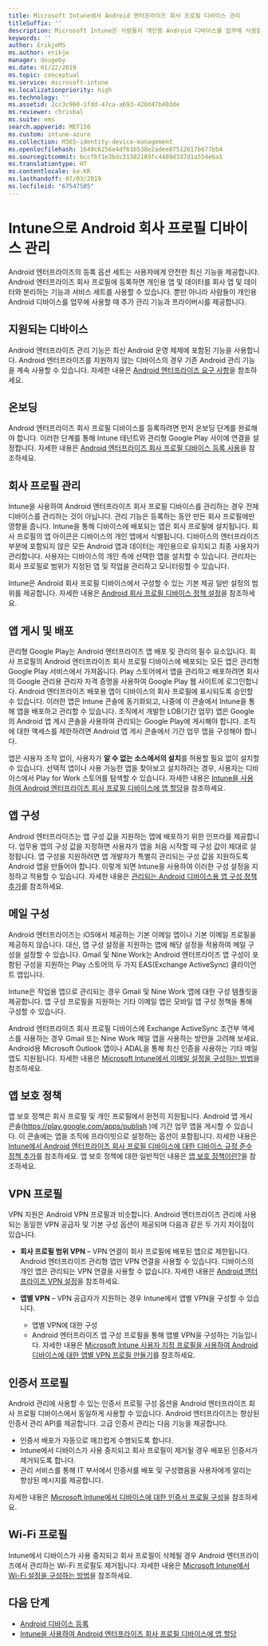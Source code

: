 ```yaml
---
title: Microsoft Intune에서 Android 엔터프라이즈 회사 프로필 디바이스 관리
titleSuffix: ''
description: Microsoft Intune은 사람들이 개인용 Android 디바이스를 업무에 사용할 때 추가 관리 기능과 프라이버시를 제공하기 위해 Android 엔터프라이즈 회사 프로필 디바이스를 관리합니다.
keywords: ''
author: ErikjeMS
ms.author: erikje
manager: dougeby
ms.date: 01/22/2019
ms.topic: conceptual
ms.service: microsoft-intune
ms.localizationpriority: high
ms.technology: ''
ms.assetid: 2cc3c960-1fdd-47ca-a693-420d47b403de
ms.reviewer: chrisbal
ms.suite: ems
search.appverid: MET150
ms.custom: intune-azure
ms.collection: M365-identity-device-management
ms.openlocfilehash: 1649c6256e4df61b538e2adee87512617b677bb4
ms.sourcegitcommit: bccfbf1e3bdc31382189fc4489d337d1a554e6a1
ms.translationtype: HT
ms.contentlocale: ko-KR
ms.lasthandoff: 07/03/2019
ms.locfileid: "67547505"
---
```

# <a name="manage-android-work-profile-devices-with-intune"></a>Intune으로 Android 회사 프로필 디바이스 관리

Android 엔터프라이즈의 등록 옵션 세트는 사용자에게 안전한 최신 기능을 제공합니다. Android 엔터프라이즈 회사 프로필에 등록하면 개인용 앱 및 데이터를 회사 앱 및 데이터와 분리하는 기능과 서비스 세트를 사용할 수 있습니다. 뿐만 아니라 사람들이 개인용 Android 디바이스를 업무에 사용할 때 추가 관리 기능과 프라이버시를 제공합니다. 

## <a name="supported-devices"></a>지원되는 디바이스

Android 엔터프라이즈 관리 기능은 최신 Android 운영 체제에 포함된 기능을 사용합니다. Android 엔터프라이즈를 지원하지 않는 디바이스의 경우 기존 Android 관리 기능을 계속 사용할 수 있습니다. 자세한 내용은 [Android 엔터프라이즈 요구 사항](https://support.google.com/work/android/answer/6174145?hl=en&ref_topic=6151012)을 참조하세요.

## <a name="onboarding"></a>온보딩

Android 엔터프라이즈 회사 프로필 디바이스를 등록하려면 먼저 온보딩 단계를 완료해야 합니다. 이러한 단계를 통해 Intune 테넌트와 관리형 Google Play 사이에 연결을 설정합니다. 자세한 내용은 [Android 엔터프라이즈 회사 프로필 디바이스 등록 사용](android-work-profile-enroll.md)을 참조하세요.

## <a name="work-profile-management"></a>회사 프로필 관리

Intune을 사용하여 Android 엔터프라이즈 회사 프로필 디바이스를 관리하는 경우 전체 디바이스를 관리하는 것이 아닙니다. 관리 기능은 등록하는 동안 만든 회사 프로필에만 영향을 줍니다. Intune을 통해 디바이스에 배포되는 앱은 회사 프로필에 설치됩니다. 회사 프로필의 앱 아이콘은 디바이스의 개인 앱에서 식별됩니다. 디바이스의 엔터프라이즈 부분에 포함되지 않은 모든 Android 앱과 데이터는 개인용으로 유지되고 최종 사용자가 관리합니다. 사용자는 디바이스의 개인 측에 선택한 앱을 설치할 수 있습니다. 관리자는 회사 프로필로 범위가 지정된 앱 및 작업을 관리하고 모니터링할 수 있습니다.

Intune은 Android 회사 프로필 디바이스에서 구성할 수 있는 기본 제공 일반 설정의 범위를 제공합니다. 자세한 내용은 [Android 회사 프로필 디바이스 정책 설정](compliance-policy-create-android-for-work.md)을 참조하세요.

## <a name="app-publishing-and-distribution"></a>앱 게시 및 배포

관리형 Google Play는 Android 엔터프라이즈 앱 배포 및 관리의 필수 요소입니다. 회사 프로필의 Android 엔터프라이즈 회사 프로필 디바이스에 배포되는 모든 앱은 관리형 Google Play 서비스에서 가져옵니다. Play 스토어에서 앱을 관리하고 배포하려면 회사의 Google 관리용 관리자 자격 증명을 사용하여 Google Play 웹 사이트에 로그인합니다. Android 엔터프라이즈 배포용 앱이 디바이스의 회사 프로필에 표시되도록 승인할 수 있습니다. 이러한 앱은 Intune 콘솔에 동기화되고, 나중에 이 콘솔에서 Intune을 통해 앱을 배포하고 관리할 수 있습니다. 조직에서 개발한 LOB(기간 업무) 앱은 Google의 Android 앱 게시 콘솔을 사용하여 관리되는 Google Play에 게시해야 합니다. 조직에 대한 액세스를 제한하려면 Android 앱 게시 콘솔에서 기간 업무 앱을 구성해야 합니다.

앱은 사용자 조작 없이, 사용자가 **알 수 없는 소스에서의 설치**를 허용할 필요 없이 설치할 수 있습니다. 선택적 앱이나 사용 가능한 앱을 찾아보고 설치하려는 경우, 사용자는 디바이스에서 Play for Work 스토어를 탐색할 수 있습니다. 자세한 내용은 [Intune을 사용하여 Android 엔터프라이즈 회사 프로필 디바이스에 앱 할당](apps-add-android-for-work.md)을 참조하세요.

## <a name="app-configuration"></a>앱 구성

Android 엔터프라이즈는 앱 구성 값을 지원하는 앱에 배포하기 위한 인프라를 제공합니다. 업무용 앱의 구성 값을 지정하면 사용자가 앱을 처음 시작할 때 구성 값이 제대로 설정됩니다. 앱 구성을 지원하려면 앱 개발자가 특별히 관리되는 구성 값을 지원하도록 Android 앱을 만들어야 합니다. 이렇게 되면 Intune을 사용하여 이러한 구성 설정을 지정하고 적용할 수 있습니다. 자세한 내용은 [관리되는 Android 디바이스용 앱 구성 정책 추가](app-configuration-policies-use-android.md)를 참조하세요.

## <a name="email-configuration"></a>메일 구성

Android 엔터프라이즈는 iOS에서 제공하는 기본 이메일 앱이나 기본 이메일 프로필을 제공하지 않습니다. 대신, 앱 구성 설정을 지원하는 앱에 해당 설정을 적용하여 메일 구성을 설정할 수 있습니다. Gmail 및 Nine Work는 Android 엔터프라이즈 앱 구성이 포함된 구성을 지원하는 Play 스토어의 두 가지 EAS(Exchange ActiveSync) 클라이언트 앱입니다.

Intune은 작업용 앱으로 관리되는 경우 Gmail 및 Nine Work 앱에 대한 구성 템플릿을 제공합니다. 앱 구성 프로필을 지원하는 기타 이메일 앱은 모바일 앱 구성 정책을 통해 구성할 수 있습니다.

Android 엔터프라이즈 회사 프로필 디바이스에 Exchange ActiveSync 조건부 액세스를 사용하는 경우 Gmail 또는 Nine Work 메일 앱을 사용하는 방안을 고려해 보세요. Android용 Microsoft Outlook 앱이나 ADAL을 통해 최신 인증을 사용하는 기타 메일 앱도 지원됩니다. 자세한 내용은 [Microsoft Intune에서 이메일 설정을 구성하는 방법](email-settings-configure.md)을 참조하세요.

## <a name="app-protection-policies"></a>앱 보호 정책

앱 보호 정책은 회사 프로필 및 개인 프로필에서 완전히 지원됩니다. Android 앱 게시 콘솔(https://play.google.com/apps/publish )에 기간 업무 앱을 게시할 수 있습니다. 이 콘솔에는 앱을 조직에 프라이빗으로 설정하는 옵션이 포함됩니다. 자세한 내용은 [Intune에서 Android 엔터프라이즈 회사 프로필 디바이스에 대한 디바이스 규정 준수 정책 추가](compliance-policy-create-android-for-work.md)를 참조하세요. 앱 보호 정책에 대한 일반적인 내용은 [앱 보호 정책이란?](app-protection-policy.md)을 참조하세요.

## <a name="vpn-profiles"></a>VPN 프로필

VPN 지원은 Android VPN 프로필과 비슷합니다. Android 엔터프라이즈 관리에 사용되는 동일한 VPN 공급자 및 기본 구성 옵션이 제공되며 다음과 같은 두 가지 차이점이 있습니다.

- **회사 프로필 범위 VPN** – VPN 연결이 회사 프로필에 배포된 앱으로 제한됩니다. Android 엔터프라이즈 관리형 앱만 VPN 연결을 사용할 수 있습니다. 디바이스의 개인 앱은 관리되는 VPN 연결을 사용할 수 없습니다. 자세한 내용은 [Android 엔터프라이즈 VPN 설정](vpn-settings-android.md#android-enterprise-vpn-settings)을 참조하세요.

- **앱별 VPN** – VPN 공급자가 지원하는 경우 Intune에서 앱별 VPN을 구성할 수 있습니다.
    - 앱별 VPN에 대한 구성
    - Android 엔터프라이즈 앱 구성 프로필을 통해 앱별 VPN을 구성하는 기능입니다.
    자세한 내용은 [Microsoft Intune 사용자 지정 프로필을 사용하여 Android 디바이스에 대한 앱별 VPN 프로필 만들기](android-pulse-secure-per-app-vpn.md)를 참조하세요.

## <a name="certificate-profiles"></a>인증서 프로필

Android 관리에 사용할 수 있는 인증서 프로필 구성 옵션을 Android 엔터프라이즈 회사 프로필 디바이스에서 동일하게 사용할 수 있습니다. Android 엔터프라이즈는 향상된 인증서 관리 API를 제공합니다. 고급 인증서 관리는 다음 기능을 제공합니다.

- 인증서 배포가 자동으로 매끄럽게 수행되도록 합니다.
- Intune에서 디바이스가 사용 중지되고 회사 프로필이 제거될 경우 배포된 인증서가 제거되도록 합니다.
- 관리 서비스를 통해 IT 부서에서 인증서를 배포 및 구성했음을 사용자에게 알리는 향상된 메시지를 제공합니다.

자세한 내용은 [Microsoft Intune에서 디바이스에 대한 인증서 프로필 구성](certificates-configure.md)을 참조하세요.

## <a name="wi-fi-profiles"></a>Wi-Fi 프로필

Intune에서 디바이스가 사용 중지되고 회사 프로필이 삭제될 경우 Android 엔터프라이즈에서 관리하는 Wi-Fi 프로필도 제거됩니다. 자세한 내용은 [Microsoft Intune에서 Wi-Fi 설정을 구성하는 방법](wi-fi-settings-configure.md)을 참조하세요.

## <a name="next-steps"></a>다음 단계
- [Android 디바이스 등록](android-enroll.md)
- [Intune을 사용하여 Android 엔터프라이즈 회사 프로필 디바이스에 앱 할당](apps-add-android-for-work.md)
